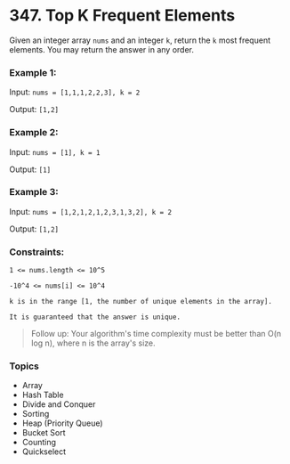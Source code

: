 # 347. Top K Frequent Elements

Given an integer array `nums` and an integer `k`, return the `k` most frequent elements. You may return the answer in any order.

 
### Example 1:

Input: `nums = [1,1,1,2,2,3], k = 2`

Output: `[1,2]`


### Example 2:

Input: `nums = [1], k = 1`

Output: `[1]`


### Example 3:

Input: `nums = [1,2,1,2,1,2,3,1,3,2], k = 2`

Output: `[1,2]`


### Constraints:

`1 <= nums.length <= 10^5`

`-10^4 <= nums[i] <= 10^4`

`k is in the range [1, the number of unique elements in the array].`

`It is guaranteed that the answer is unique.`
 
> Follow up: Your algorithm's time complexity must be better than O(n log n), where n is the array's size.


### Topics
- Array
- Hash Table
- Divide and Conquer
- Sorting
- Heap (Priority Queue)
- Bucket Sort
- Counting
- Quickselect